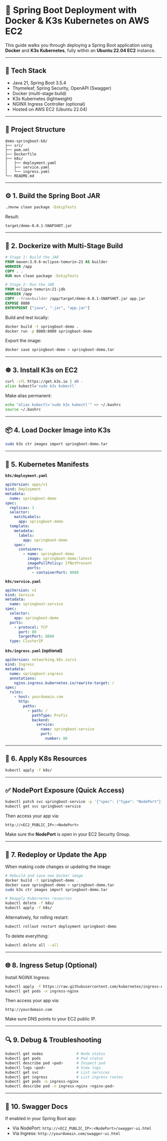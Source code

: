 # 🚀 Spring Boot Deployment with Docker & K3s Kubernetes on AWS EC2

This guide walks you through deploying a Spring Boot application using **Docker** and **K3s Kubernetes**, fully within an **Ubuntu 22.04 EC2** instance.

---

## 🧰 Tech Stack

* Java 21, Spring Boot 3.5.4
* Thymeleaf, Spring Security, OpenAPI (Swagger)
* Docker (multi-stage build)
* K3s Kubernetes (lightweight)
* NGINX Ingress Controller (optional)
* Hosted on AWS EC2 (Ubuntu 22.04)

---

## 📁 Project Structure

```
demo-springboot-k8/
├── src/
├── pom.xml
├── Dockerfile
├── k8s/
│   ├── deployment.yaml
│   ├── service.yaml
│   └── ingress.yaml
└── README.md
```

---

## ⚙️ 1. Build the Spring Boot JAR

```bash
./mvnw clean package -DskipTests
```

Result:

```
target/demo-0.0.1-SNAPSHOT.jar
```

---

## 🐳 2. Dockerize with Multi-Stage Build

```Dockerfile
# Stage 1: Build the JAR
FROM maven:3.9.6-eclipse-temurin-21 AS builder
WORKDIR /app
COPY . .
RUN mvn clean package -DskipTests

# Stage 2: Run the JAR
FROM eclipse-temurin:21-jdk
WORKDIR /app
COPY --from=builder /app/target/demo-0.0.1-SNAPSHOT.jar app.jar
EXPOSE 8080
ENTRYPOINT ["java", "-jar", "app.jar"]
```

Build and test locally:

```bash
docker build -t springboot-demo .
docker run -p 8080:8080 springboot-demo
```

Export the image:

```bash
docker save springboot-demo > springboot-demo.tar
```

---

## ☸️ 3. Install K3s on EC2

```bash
curl -sfL https://get.k3s.io | sh -
alias kubectl='sudo k3s kubectl'
```

Make alias permanent:

```bash
echo "alias kubectl='sudo k3s kubectl'" >> ~/.bashrc
source ~/.bashrc
```

---

## 📦 4. Load Docker Image into K3s

```bash
sudo k3s ctr images import springboot-demo.tar
```

---

## 📄 5. Kubernetes Manifests

**`k8s/deployment.yaml`**

```yaml
apiVersion: apps/v1
kind: Deployment
metadata:
  name: springboot-demo
spec:
  replicas: 1
  selector:
    matchLabels:
      app: springboot-demo
  template:
    metadata:
      labels:
        app: springboot-demo
    spec:
      containers:
        - name: springboot-demo
          image: springboot-demo:latest
          imagePullPolicy: IfNotPresent
          ports:
            - containerPort: 8080
```

**`k8s/service.yaml`**

```yaml
apiVersion: v1
kind: Service
metadata:
  name: springboot-service
spec:
  selector:
    app: springboot-demo
  ports:
    - protocol: TCP
      port: 80
      targetPort: 8080
  type: ClusterIP
```

**`k8s/ingress.yaml` (optional)**

```yaml
apiVersion: networking.k8s.io/v1
kind: Ingress
metadata:
  name: springboot-ingress
  annotations:
    nginx.ingress.kubernetes.io/rewrite-target: /
spec:
  rules:
    - host: yourdomain.com
      http:
        paths:
          - path: /
            pathType: Prefix
            backend:
              service:
                name: springboot-service
                port:
                  number: 80
```

---

## 🚀 6. Apply K8s Resources

```bash
kubectl apply -f k8s/
```

---

## ✅ NodePort Exposure (Quick Access)

```bash
kubectl patch svc springboot-service -p '{"spec": {"type": "NodePort"}}'
kubectl get svc springboot-service
```

Then access your app via:

```
http://<EC2_PUBLIC_IP>:<NodePort>
```

Make sure the **NodePort** is open in your EC2 Security Group.

---

## 🔁 7. Redeploy or Update the App

When making code changes or updating the image:

```bash
# Rebuild and save new Docker image
docker build -t springboot-demo .
docker save springboot-demo > springboot-demo.tar
sudo k3s ctr images import springboot-demo.tar

# Reapply Kubernetes resources
kubectl delete -f k8s/
kubectl apply -f k8s/
```

Alternatively, for rolling restart:

```bash
kubectl rollout restart deployment springboot-demo
```

To delete everything:

```bash
kubectl delete all --all
```

---

## 🌐 8. Ingress Setup (Optional)

Install NGINX Ingress:

```bash
kubectl apply -f https://raw.githubusercontent.com/kubernetes/ingress-nginx/controller-v1.10.0/deploy/static/provider/cloud/deploy.yaml
kubectl get pods -n ingress-nginx
```

Then access your app via:

```
http://yourdomain.com
```

Make sure DNS points to your EC2 public IP.

---

## 🔍 9. Debug & Troubleshooting

```bash
kubectl get nodes               # Node status
kubectl get pods                # Pod status
kubectl describe pod <pod>      # Inspect pod
kubectl logs <pod>              # View logs
kubectl get svc                 # List services
kubectl get ingress             # List ingress routes
kubectl get pods -n ingress-nginx
kubectl describe pod -n ingress-nginx <nginx-pod>
```

---

## 📑 10. Swagger Docs

If enabled in your Spring Boot app:

* Via NodePort: `http://<EC2_PUBLIC_IP>:<NodePort>/swagger-ui.html`
* Via Ingress: `http://yourdomain.com/swagger-ui.html`